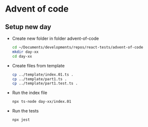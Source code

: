 # Advent of code

## Setup new day

* Create new folder in folder advent-of-code

    ```bash
    cd ~/Documents/developments/repos/react-tests/advent-of-code
    mkdir day-xx
    cd day-xx
    ```

* Create files from template

    ```bash
    cp ../template/index.01.ts .
    cp ../template/part1.ts .
    cp ../template/part1.test.ts .
    ```

* Run the index file

    ```bash
    npx ts-node day-xx/index.01
    ```

* Run the tests

    ```bash
    npx jest
    ```
